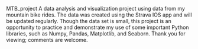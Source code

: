 MTB_project
A data analysis and visualization project using data from my mountain bike rides.
The data was created using the Strava IOS app and will be updated regularly. Though the data set is small, this project is an opportunity to practice and demonstrate my use of some important Python libraries, such as Numpy, Pandas, Matplotlib, and Seaborn. Thank you for viewing; comments are welcome.
